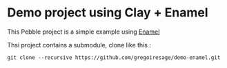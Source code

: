 # Demo project using Clay + Enamel

This Pebble project is a simple example using [Enamel](http://gregoiresage.github.io/enamel/)

Thsi project contains a submodule, clone like this :
```
git clone --recursive https://github.com/gregoiresage/demo-enamel.git
```
